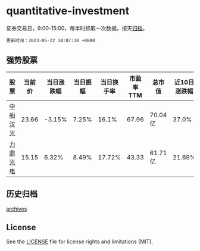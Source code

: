 # quantitative-investment

证券交易日，9:00-15:00，每半时抓取一次数据，按天[归档](archives)。

`更新时间：2023-05-22 14:07:38 +0800`

## 强势股票

|股票|当前价|当日涨跌幅|当日振幅|当日换手率|市盈率TTM|总市值|近10日涨跌幅|
|----|----|----|----|----|----|----|----|
|[中船汉光](https://xueqiu.com/S/SZ300847)|23.66|-3.15%|7.25%|16.1%|67.96|70.04亿|37.0%|
|[力鼎光电](https://xueqiu.com/S/SH605118)|15.15|6.32%|8.49%|17.72%|43.33|61.71亿|21.69%|

## 历史归档

[archives](archives)

## License

See the [LICENSE](LICENSE) file for license rights and limitations (MIT).